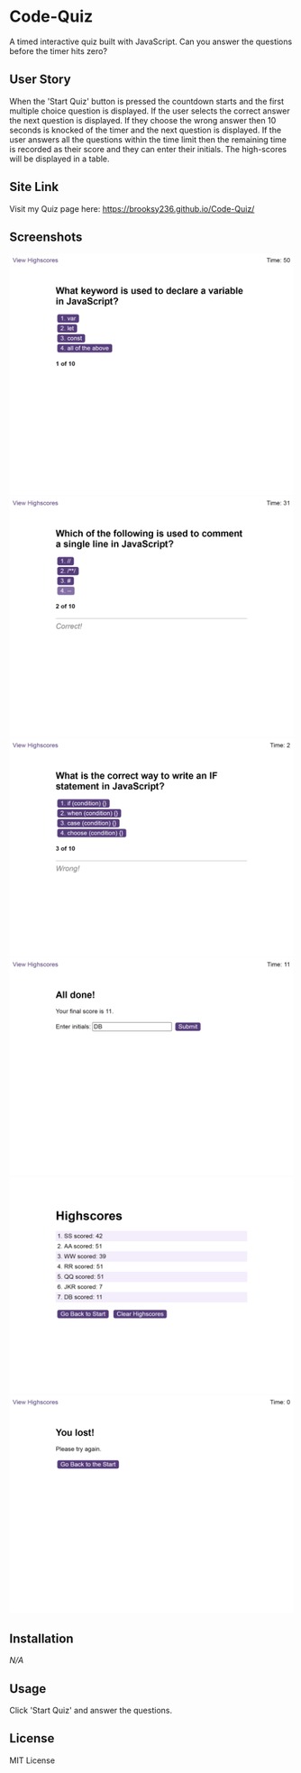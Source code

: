 # Code-Quiz
A timed interactive quiz built with JavaScript. Can you answer the questions before the timer hits zero?

## **User Story**

When the 'Start Quiz' button is pressed the countdown starts and the first multiple choice question is displayed. 
If the user selects the correct answer the next question is displayed. 
If they choose the wrong answer then 10 seconds is knocked of the timer and the next question is displayed. 
If the user answers all the questions within the time limit then the remaining time is recorded as their score and they can enter their initials.
The high-scores will be displayed in a table.

## **Site Link**

Visit my Quiz page here:  https://brooksy236.github.io/Code-Quiz/

## **Screenshots**

![](assets/images/First_Question.png)
![](assets/images/Correct_Question.png)
![](assets/images/Wrong_Question.png)
![](assets/images/Win_Screen.png)
![](assets/images/Highscores.png)
![](assets/images/Lose_Screen.png)

## **Installation**

_N/A_

## **Usage**

Click 'Start Quiz' and answer the questions.

## **License**

MIT License

